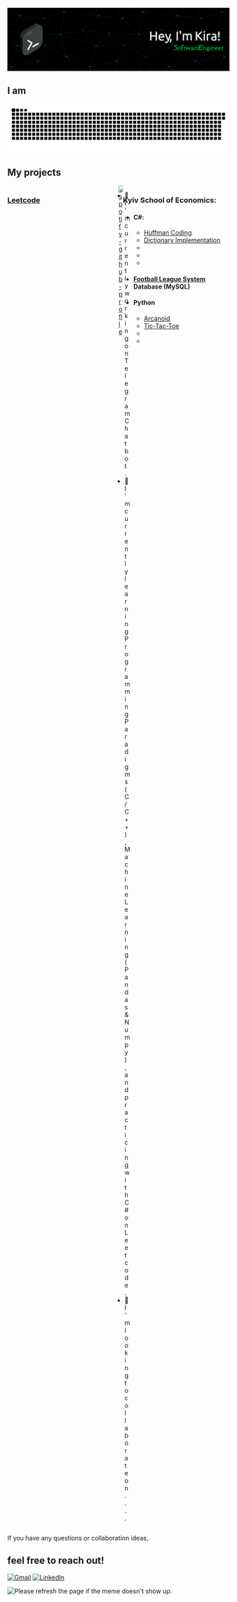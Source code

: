 ![Header](https://github.com/kzholtikova/kzholtikova/blob/main/src/github-header-img.png)
<h2>I am</h2>
<!-- Briefly introduce yourself here. Mention your areas of expertise, interests, and what drives you in your programming journey. -->

![Contribution](https://github.com/kzholtikova/kzholtikova/blob/output/github-contribution-grid-snake.svg)

## My projects
<div style="width: 48%; float: left;">
    <h3><a href="https://github.com/kzholtikova/leetcode-solutions">Leetcode</a></h3>
</div>
<div style="width: 48%; float: right;">
    <h3>Kyiv School of Economics:</h3>
    <ul>
        <li>
            <h4>C#:</h4>
            <ul>
                <li><a href="https://github.com/kzholtikova/huffman-coding-ivelmakina-kzholtikova">Huffman Coding</a></li>
                <li><a href="https://github.com/kzholtikova/dictionary-ivelmakina-kzholtikova">Dictionary Implementation</a></li>
                <li></li>
                <li></li>
                <li></li>
            </ul>
        </li>
        <li>
            <h4><a href="https://github.com/kzholtikova/football-league-database">Football League System</a> Database (MySQL)</h4>
        </li>
        <li>
            <h4>Python</h4>
            <ul>
                <li><a href="https://github.com/kzholtikova/arcanoid">Arcanoid</a></li>
                <li><a href="https://github.com/kzholtikova/tic-tac-toe-kzholtikova-ivelmakina">Tic-Tac-Toe</a></li>
                <li></li>
                <li></li>
            </ul>
        </li>
    </ul>
</div>

<div style="display: flex; justify-content: space-between;">
    <div style="width: 48%;">
        <ul>
            <li>🤫 I’m currently working on Telegram Chatbot.</li>
            <li>🌱 I’m currently learning Programming Paradigms (C/C++), Machine Learning (Pandas & Numpy), and practicing with C# on Leetcode.</li>
            <li>👯 I’m looking to collaborate on ....</li>
        </ul>
    </div>
    <div style="width: 48%;">
        <a href="https://github.com/kittinan/spotify-github-profile">
            <img src="https://spotify-github-profile.vercel.app/api/view?uid=31j23tthlqfsqyhawqrip26vzrte&cover_image=true&theme=default&show_offline=false&background_color=121212&interchange=false&bar_color_cover=false" alt="spotify-github-profile">
        </a>
    </div>
</div>

If you have any questions or collaboration ideas, <h2>feel free to reach out!</h2> <a href="mailto:kzholtikova@kse.org.ua"><img src="https://e1.pngegg.com/pngimages/500/986/png-clipart-logo-google-e-mail-gmail-g-suite-logiciel-informatique-compte-google-adresse-de-rebond-google-drive.png" alt="Gmail" width="30"></a> <a href="https://www.linkedin.com/in/kzholtikova/"><img src="https://th.bing.com/th/id/R.6e154f80072e0f134105ec35599d74a6?rik=FuCTxBaCafJosQ&riu=http%3a%2f%2fwww.vhv.rs%2ffile%2fmax%2f9%2f98181_linkedin-transparent-png.png&ehk=AxP4h6bKnUWcGTor4PVhnQB%2bpJFGmEiu6wwfCXRXJYI%3d&risl=&pid=ImgRaw&r=0" alt="LinkedIn" width="30"></a>

<img src='https://random-memer-production-792a.up.railway.app/' title="Meme" alt="Please refresh the page if the meme doesn't show up.">
